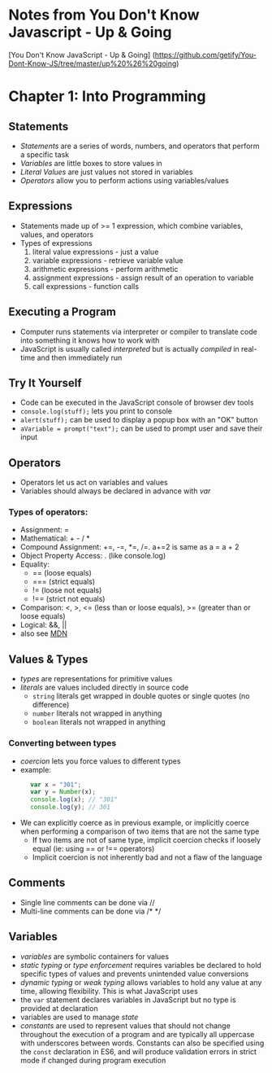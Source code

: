 # Notes from You Don't Know Javascript - Up & Going #
[You Don't Know JavaScript - Up & Going]
(https://github.com/getify/You-Dont-Know-JS/tree/master/up%20%26%20going)

# Chapter 1: Into Programming #
## Statements ##
- *Statements* are a series of words, numbers, and operators that perform a
specific task
- *Variables* are little boxes to store values in
- *Literal Values* are just values not stored in variables
- *Operators* allow you to perform actions using variables/values

## Expressions ##
- Statements made up of >= 1 expression, which combine variables, values, and
operators
- Types of expressions
  1. literal value expressions - just a value
  2. variable expressions - retrieve variable value
  3. arithmetic expressions - perform arithmetic
  4. assignment expressions - assign result of an operation to variable
  5. call expressions - function calls

## Executing a Program ##
- Computer runs statements via interpreter or compiler to translate code into
something it knows how to work with
- JavaScript is usually called *interpreted* but is actually *compiled* in
real-time and then immediately run

## Try It Yourself ##
- Code can be executed in the JavaScript console of browser dev tools
- `console.log(stuff);` lets you print to console
- `alert(stuff);` can be used to display a popup box with an "OK" button
- `aVariable = prompt("text");` can be used to prompt user and save their input

## Operators ##
- Operators let us act on variables and values
- Variables should always be declared in advance with *var*

### Types of operators: ###
- Assignment: =
- Mathematical: + - / *
- Compound Assignment: +=, -=, \*=, /=.  a+=2 is same as a = a + 2
- Object Property Access: . (like console.log)
- Equality:
  - == (loose equals)
  - === (strict equals)
  - != (loose not equals)
  - !== (strict not equals)
- Comparison: <, >, <= (less than or loose equals), >= (greater than or loose
equals)
- Logical: &&, ||
- also see [MDN](https://developer.mozilla.org/en-US/docs/Web/JavaScript/Guide/Expressions_and_Operators)

## Values & Types ##
- *types* are representations for primitive values
- *literals* are values included directly in source code
  - `string` literals get wrapped in double quotes or single quotes (no
    difference)
  - `number` literals not wrapped in anything
  - `boolean` literals not wrapped in anything

### Converting between types ###
- *coercion* lets you force values to different types
- example:
```javascript
      var x = "301";
      var y = Number(x);
      console.log(x); // "301"    
      console.log(y); // 301
```
- We can explicitly coerce as in previous example, or implicitly coerce when
performing a comparison of two items that are not the same type
  - If two items are not of same type, implicit coercion checks if loosely equal
  (ie: using == or !== operators)
  - Implicit coercion is not inherently bad and not a flaw of the language

## Comments ##
- Single line comments can be done via //
- Multi-line comments can be done via /\* \*/

## Variables ##
- *variables* are symbolic containers for values
- *static typing* or *type enforcement* requires variables be declared to hold
specific types of values and prevents unintended value conversions
- *dynamic typing* or *weak typing* allows variables to hold any value at any
time, allowing flexibility.  This is what JavaScript uses
- the `var` statement declares variables in JavaScript but no type is provided
at declaration
- variables are used to manage *state*
- *constants* are used to represent values that should not change throughout
the execution of a program and are typically all uppercase with underscores
between words.  Constants can also be specified using the `const` declaration
in ES6, and will produce validation errors in strict mode if changed during
program execution
